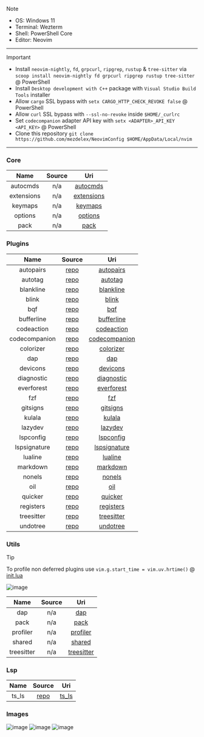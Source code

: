 > [!NOTE]
>
> - OS: Windows 11
> - Terminal: Wezterm
> - Shell: PowerShell Core
> - Editor: Neovim

---

> [!IMPORTANT]
>
> - Install `neovim-nightly`, `fd`, `grpcurl`, `ripgrep`, `rustup` & `tree-sitter` via `scoop install neovim-nightly fd grpcurl ripgrep rustup tree-sitter` @ PowerShell
> - Install `Desktop development with C++` package with `Visual Studio Build Tools` installer
> - Allow `cargo` SSL bypass with `setx CARGO_HTTP_CHECK_REVOKE false` @ PowerShell
> - Allow `curl` SSL bypass with `--ssl-no-revoke` inside `$HOME/_curlrc`
> - Set `codecompanion` adapter API key with `setx <ADAPTER>_API_KEY <API_KEY>` @ PowerShell
> - Clone this repository `git clone https://github.com/mezdelex/NeovimConfig $HOME/AppData/Local/nvim`

---

### Core

|    Name    | Source |                                           Uri                                            |
| :--------: | :----: | :--------------------------------------------------------------------------------------: |
|  autocmds  |  n/a   |   [autocmds](https://github.com/mezdelex/NeovimConfig/blob/main/lua/core/autocmds.lua)   |
| extensions |  n/a   | [extensions](https://github.com/mezdelex/NeovimConfig/blob/main/lua/core/extensions.lua) |
|  keymaps   |  n/a   |    [keymaps](https://github.com/mezdelex/NeovimConfig/blob/main/lua/core/keymaps.lua)    |
|  options   |  n/a   |    [options](https://github.com/mezdelex/NeovimConfig/blob/main/lua/core/options.lua)    |
|    pack    |  n/a   |       [pack](https://github.com/mezdelex/NeovimConfig/blob/main/lua/core/pack.lua)       |

### Plugins

|     Name      |                                Source                                |                                                Uri                                                |
| :-----------: | :------------------------------------------------------------------: | :-----------------------------------------------------------------------------------------------: |
|   autopairs   |           [repo](https://github.com/windwp/nvim-autopairs)           |     [autopairs](https://github.com/mezdelex/NeovimConfig/tree/main/lua/plugins/autopairs.lua)     |
|    autotag    |          [repo](https://github.com/windwp/nvim-ts-autotag)           |       [autotag](https://github.com/mezdelex/NeovimConfig/tree/main/lua/plugins/autotag.lua)       |
|   blankline   |    [repo](https://github.com/lukas-reineke/indent-blankline.nvim)    |     [blankline](https://github.com/mezdelex/NeovimConfig/tree/main/lua/plugins/blankline.lua)     |
|     blink     |             [repo](https://github.com/Saghen/blink.cmp)              |         [blink](https://github.com/mezdelex/NeovimConfig/tree/main/lua/plugins/blink.lua)         |
|      bqf      |           [repo](https://github.com/kevinhwang91/nvim-bqf)           |           [bqf](https://github.com/mezdelex/NeovimConfig/tree/main/lua/plugins/bqf.lua)           |
|  bufferline   |          [repo](https://github.com/akinsho/bufferline.nvim)          |    [bufferline](https://github.com/mezdelex/NeovimConfig/tree/main/lua/plugins/bufferline.lua)    |
|  codeaction   |     [repo](https://github.com/rachartier/tiny-code-action.nvim)      |    [codeaction](https://github.com/mezdelex/NeovimConfig/tree/main/lua/plugins/codeaction.lua)    |
| codecompanion |       [repo](https://github.com/olimorris/codecompanion.nvim)        | [codecompanion](https://github.com/mezdelex/NeovimConfig/tree/main/lua/plugins/codecompanion.lua) |
|   colorizer   |        [repo](https://github.com/norcalli/nvim-colorizer.lua)        |     [colorizer](https://github.com/mezdelex/NeovimConfig/tree/main/lua/plugins/colorizer.lua)     |
|      dap      |           [repo](https://github.com/rcarriga/nvim-dap-ui)            |           [dap](https://github.com/mezdelex/NeovimConfig/tree/main/lua/plugins/dap.lua)           |
|   devicons    |        [repo](https://github.com/nvim-tree/nvim-web-devicons)        |      [devicons](https://github.com/mezdelex/NeovimConfig/tree/main/lua/plugins/devicons.lua)      |
|  diagnostic   |  [repo](https://github.com/rachartier/tiny-inline-diagnostic.nvim)   |    [diagnostic](https://github.com/mezdelex/NeovimConfig/tree/main/lua/plugins/diagnostic.lua)    |
|  everforest   |            [repo](https://github.com/sainnhe/everforest)             |    [everforest](https://github.com/mezdelex/NeovimConfig/blob/main/lua/plugins/everforest.lua)    |
|      fzf      |             [repo](https://github.com/ibhagwan/fzf-lua)              |           [fzf](https://github.com/mezdelex/NeovimConfig/tree/main/lua/plugins/fzf.lua)           |
|   gitsigns    |          [repo](https://github.com/lewis6991/gitsigns.nvim)          |      [gitsigns](https://github.com/mezdelex/NeovimConfig/tree/main/lua/plugins/gitsigns.lua)      |
|    kulala     |         [repo](https://github.com/mistweaverco/kulala.nvim)          |        [kulala](https://github.com/mezdelex/NeovimConfig/tree/main/lua/plugins/kulala.lua)        |
|    lazydev    |            [repo](https://github.com/folke/lazydev.nvim)             |       [lazydev](https://github.com/mezdelex/NeovimConfig/tree/main/lua/plugins/lazydev.lua)       |
|   lspconfig   |           [repo](https://github.com/neovim/nvim-lspconfig)           |     [lspconfig](https://github.com/mezdelex/NeovimConfig/tree/main/lua/plugins/lspconfig.lua)     |
| lspsignature  |         [repo](https://github.com/ray-x/lsp_signature.nvim)          |  [lspsignature](https://github.com/mezdelex/NeovimConfig/tree/main/lua/plugins/lspsignature.lua)  |
|    lualine    |         [repo](https://github.com/nvim-lualine/lualine.nvim)         |       [lualine](https://github.com/mezdelex/NeovimConfig/tree/main/lua/plugins/lualine.lua)       |
|   markdown    | [repo](https://github.com/MeanderingProgrammer/render-markdown.nvim) |      [markdown](https://github.com/mezdelex/NeovimConfig/tree/main/lua/plugins/markdown.lua)      |
|    nonels     |          [repo](https://github.com/nvimtools/none-ls.nvim)           |        [nonels](https://github.com/mezdelex/NeovimConfig/tree/main/lua/plugins/nonels.lua)        |
|      oil      |             [repo](https://github.com/stevearc/oil.nvim)             |           [oil](https://github.com/mezdelex/NeovimConfig/tree/main/lua/plugins/oil.lua)           |
|    quicker    |           [repo](https://github.com/stevearc/quicker.nvim)           |       [quicker](https://github.com/mezdelex/NeovimConfig/tree/main/lua/plugins/quicker.lua)       |
|   registers   |         [repo](https://github.com/tversteeg/registers.nvim)          |     [registers](https://github.com/mezdelex/NeovimConfig/tree/main/lua/plugins/registers.lua)     |
|  treesitter   |      [repo](https://github.com/nvim-treesitter/nvim-treesitter)      |    [treesitter](https://github.com/mezdelex/NeovimConfig/tree/main/lua/plugins/treesitter.lua)    |
|   undotree    |              [repo](https://github.com/mbbill/undotree)              |      [undotree](https://github.com/mezdelex/NeovimConfig/tree/main/lua/plugins/undotree.lua)      |

### Utils

> [!TIP]
>
> To profile non deferred plugins use `vim.g.start_time = vim.uv.hrtime()` @ [init.lua](https://github.com/mezdelex/NeovimConfig/tree/main/init.lua)
>
> ![image](https://github.com/user-attachments/assets/9fec944f-ca82-4d78-a017-284698c77fce)

|    Name    | Source |                                            Uri                                            |
| :--------: | :----: | :---------------------------------------------------------------------------------------: |
|    dap     |  n/a   |        [dap](https://github.com/mezdelex/NeovimConfig/tree/main/lua/utils/dap.lua)        |
|    pack    |  n/a   |       [pack](https://github.com/mezdelex/NeovimConfig/tree/main/lua/utils/pack.lua)       |
|  profiler  |  n/a   |   [profiler](https://github.com/mezdelex/NeovimConfig/tree/main/lua/utils/profiler.lua)   |
|   shared   |  n/a   |     [shared](https://github.com/mezdelex/NeovimConfig/tree/main/lua/utils/shared.lua)     |
| treesitter |  n/a   | [treesitter](https://github.com/mezdelex/NeovimConfig/tree/main/lua/utils/treesitter.lua) |

### Lsp

| Name  |                                      Source                                      |                                       Uri                                       |
| :---: | :------------------------------------------------------------------------------: | :-----------------------------------------------------------------------------: |
| ts_ls | [repo](https://github.com/typescript-language-server/typescript-language-server) | [ts_ls](https://github.com/mezdelex/NeovimConfig/blob/main/after/lsp/ts_ls.lua) |

### Images

![image](https://github.com/user-attachments/assets/dbe09968-a341-4214-a034-fa4954aa4554)
![image](https://github.com/user-attachments/assets/04789f4d-5481-40a3-8f7a-aee89b026273)
![image](https://github.com/user-attachments/assets/4d77fb01-9be6-478b-8b11-07408bf67f9d)


